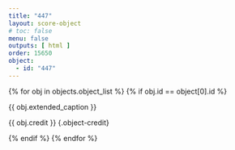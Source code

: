 ```yaml
---
title: "447"
layout: score-object
# toc: false
menu: false
outputs: [ html ]
order: 15650
object:
  - id: "447"
---
```


{% for obj in objects.object_list %}
{% if obj.id == object[0].id %}

{{ obj.extended_caption }}

{{ obj.credit }} {.object-credit}

{% endif %}
{% endfor %}
